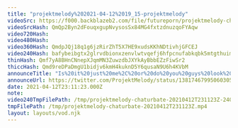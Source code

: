 ```yaml
---
title: "projektmelody%202021-04-12%2019_15-projektmelody"
videoSrc: https://f000.backblazeb2.com/file/futureporn/projektmelody-chaturbate-2021-04-13.mp4
videoSrcHash: QmQp2Byn2dFouqxgupNvysosSx84MG4fxtzdnuzqoFYAqw
video720Hash: 
video480Hash: 
video360Hash: QmdpJQj18q1g6jzRirZhT5X7HE9xudsKKhNDtivhjGFCEJ
video240Hash: bafybeibgtx2glrvdbionxzenvlwtvqefj6hfpcnufabkqbk5mtgthuimcy?filename=projektmelody-chaturbate-20210412T231123Z-240p.mp4
thinHash: Qmf7yA8BHnCNnepXJqmMN3ZuwzdbJXYkAyBbbEZzFiwSr2
thiccHash: Qmd9reDPaDmgU1bidjv6kmH4kuknD5Y6qusaN9U6h4KVbM
announceTitle: "Is%20it%20just%20me%2C%20or%20do%20you%20guys%20look%20funny%20when%20you%20try%20to%20smile%20for%20a%20photo"
announceUrl: https://twitter.com/ProjektMelody/status/1381746799506030593
date: 2021-04-12T23:11:23.000Z
note: 
video240TmpFilePath: /tmp/projektmelody-chaturbate-20210412T231123Z-240p.mp4
tmpFilePath: /tmp/projektmelody-chaturbate-20210412T231123Z.mp4
layout: layouts/vod.njk
---
```

